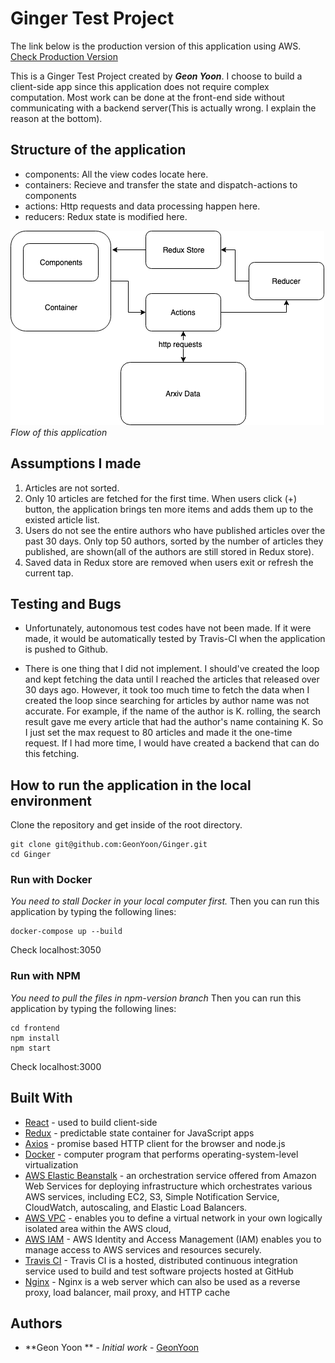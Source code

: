# Ginger Test Project

The link below is the production version of this application using AWS.
[Check Production Version](http://ginger-env.3khafvwt37.us-east-2.elasticbeanstalk.com/)

This is a Ginger Test Project created by ***Geon Yoon***.
I choose to build a client-side app since this application does not require complex computation. Most work can be done at the front-end side without communicating with a backend server(This is actually wrong. I explain the reason at the bottom).

## Structure of the application
- components: All the view codes locate here.
- containers: Recieve and transfer the state and dispatch-actions to components
- actions: Http requests and data processing happen here.
- reducers: Redux state is modified here.

![](./map.png)
*Flow of this application*

## Assumptions I made
1. Articles are not sorted. 
2. Only 10 articles are fetched for the first time. When users click (+) button, the application brings ten more items and adds them up to the existed article list. 
3. Users do not see the entire authors who have published articles over the past 30 days. Only top 50 authors, sorted by the number of articles they published, are shown(all of the authors are still stored in Redux store).
4. Saved data in Redux store are removed when users exit or refresh the current tap.

## Testing and Bugs
- Unfortunately, autonomous test codes have not been made. If it were made, it would be automatically tested by Travis-CI when the application is pushed to Github.

- There is one thing that I did not implement. I should've created the loop and kept fetching the data until I reached the articles that released over 30 days ago. However, it took too much time to fetch the data when I created the loop since searching for articles by author name was not accurate. For example, if the name of the author is K. rolling, the search result gave me every article that had the author's name containing K. So I just set the max request to 80 articles and made it the one-time request. If I had more time, I would have created a backend that can do this fetching.

## How to run the application in the local environment

Clone the repository and get inside of the root directory.
```
git clone git@github.com:GeonYoon/Ginger.git
cd Ginger
```

### Run with Docker
*You need to stall Docker in your local computer first.*
Then you can run this application by typing the following lines:
```
docker-compose up --build
```
Check localhost:3050

### Run with NPM
*You need to pull the files in npm-version branch*
Then you can run this application by typing the following lines:
```
cd frontend
npm install
npm start
```
Check localhost:3000

## Built With
* [React](https://reactjs.org/) - used to build client-side
* [Redux](http://redux.js.org/docs/basics/UsageWithReact.html) - predictable state container for JavaScript apps
* [Axios](https://github.com/axios/axios) - promise based HTTP client for the browser and node.js
* [Docker](https://www.docker.com/) - computer program that performs operating-system-level virtualization
* [AWS Elastic Beanstalk](https://aws.amazon.com/elasticbeanstalk/) - an orchestration service offered from Amazon Web Services for deploying infrastructure which orchestrates various AWS services, including EC2, S3, Simple Notification Service, CloudWatch, autoscaling, and Elastic Load Balancers. 
* [AWS VPC](https://aws.amazon.com/vpc/) - enables you to define a virtual network in your own logically isolated area within the AWS cloud,
* [AWS IAM](https://aws.amazon.com/iam/) - AWS Identity and Access Management (IAM) enables you to manage access to AWS services and resources securely.
* [Travis CI](https://travis-ci.org/) - Travis CI is a hosted, distributed continuous integration service used to build and test software projects hosted at GitHub
* [Nginx](https://www.nginx.com/) - Nginx is a web server which can also be used as a reverse proxy, load balancer, mail proxy, and HTTP cache

## Authors
* **Geon Yoon ** - *Initial work* - [GeonYoon](https://github.com/GeonYoon)
